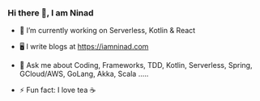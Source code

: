 ### Hi there 👋, I am Ninad

- 🔭 I’m currently working on Serverless, Kotlin & React
- 🖥 I write blogs at https://iamninad.com

- 💬 Ask me about Coding, Frameworks, TDD, Kotlin, Serverless, Spring, GCloud/AWS, GoLang, Akka, Scala ..... 
- ⚡ Fun fact: I love tea ☕️
